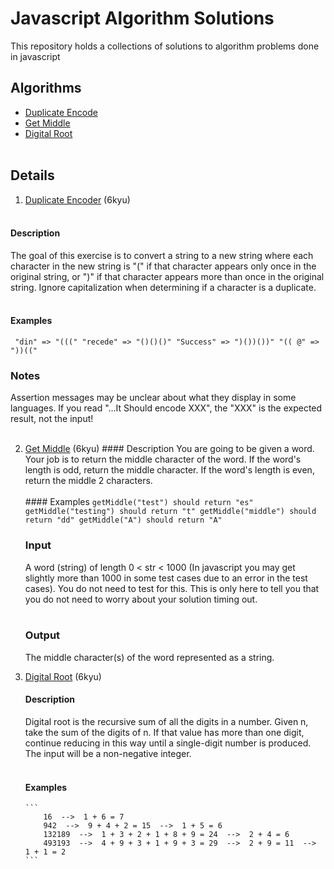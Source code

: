 # Javascript Algorithm Solutions

This repository holds a collections of solutions to algorithm problems done in javascript

## Algorithms

- [Duplicate Encode](#duplicate-encoder)
- [Get Middle](#getMiddle)
- [Digital Root](#digitalRoot)
  <br><br>

## Details

<div id="duplicate-encoder">

1.  [Duplicate Encoder](https://www.codewars.com/kata/54b42f9314d9229fd6000d9c/train/javascript) (6kyu) <br><br> 
#### Description
The goal of this exercise is to convert a string to a new string where each character in the new string is "(" if that character appears only once in the original string, or ")" if that character appears more than once in the original string. Ignore capitalization when determining if a character is a duplicate.<br><br> 
    
#### Examples
`` 
    "din" => "(((" "recede" => "()()()" "Success" => ")())())" "(( @" => "))((" 
``
<br>

### Notes <br>
Assertion messages may be unclear about what they display in some languages. If you read "...It Should encode XXX", the "XXX" is the expected result, not the input!
<br> <br>

</div>

<div id="getMiddle">

2.  [Get Middle](https://www.codewars.com/kata/54b42f9314d9229fd6000d9c/train/javascript) (6kyu) #### Description
    You are going to be given a word. Your job is to return the middle character of the word. If the word's length is odd, return the middle character. If the word's length is even, return the middle 2 characters.<br><br> #### Examples
    ` getMiddle("test") should return "es" getMiddle("testing") should return "t" getMiddle("middle") should return "dd" getMiddle("A") should return "A" `
    <br>

    ### Input <br>
    A word (string) of length 0 < str < 1000 (In javascript you may get slightly more than 1000 in some test cases due to an error in the test cases). You do not need to test for this. This is only here to tell you that you do not need to worry about your solution timing out.<br><br>
    ### Output <br>
    The middle character(s) of the word represented as a string.

    </div>

<div id="digitalRoot">

3.  [Digital Root](https://www.codewars.com/kata/541c8630095125aba6000c00/train/javascript) (6kyu)<br> 

    #### Description
    Digital root is the recursive sum of all the digits in a number. Given n, take the sum of the digits of n. If that value has more than one digit, continue reducing in this way until a single-digit number is produced. The input will be a non-negative integer.<br><br>

    #### Examples
        ```
            16  -->  1 + 6 = 7
            942  -->  9 + 4 + 2 = 15  -->  1 + 5 = 6
            132189  -->  1 + 3 + 2 + 1 + 8 + 9 = 24  -->  2 + 4 = 6
            493193  -->  4 + 9 + 3 + 1 + 9 + 3 = 29  -->  2 + 9 = 11  -->  1 + 1 = 2
        ```
    <br>

    </div>
